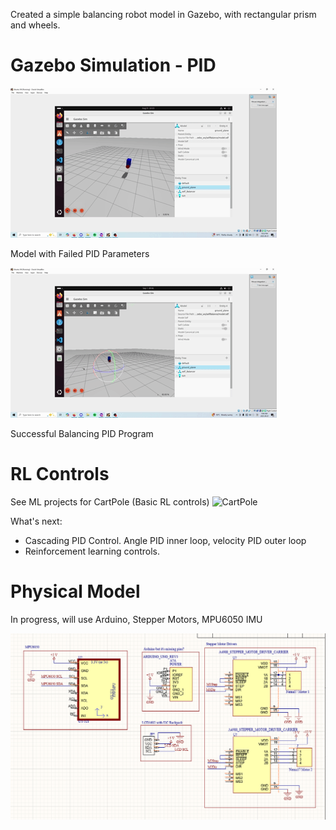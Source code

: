 Created a simple balancing robot model in Gazebo, with rectangular prism and wheels.

# Gazebo Simulation - PID

![Failed PID Parameters](./assets/img/gazebo3.gif)

Model with Failed PID Parameters

![Successful PID](./assets/img/gazebo4.gif)

Successful Balancing PID Program

# RL Controls
See ML projects for CartPole (Basic RL controls)
![CartPole](./assets/img/CartPole.gif)

What's next: 
- Cascading PID Control. Angle PID inner loop, velocity PID outer loop
- Reinforcement learning controls.

# Physical Model

In progress, will use Arduino, Stepper Motors, MPU6050 IMU

![Balancing Robot Altium](./assets/img/balanceAltium.png)
